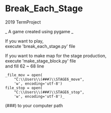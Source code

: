 # Break_Each_Stage  
2019 TermProject  
  
_ A game created using pygame _
  
If you want to play,  
execute 'break_each_stage.py' file  
  
If you want to make map for the stage production,  
execute 'make_stage_block.py' file  
and fill 62 ~ 68 line  
```  
_file_mov = open(
    "C:\\Users\\(###)\\STAGE6_move",
    'w', encoding='utf-8')
file_stop = open(
    "C:\\Users\\(###)\\STAGE6_stop",
    'w', encoding='utf-8')_
```
  
(###) to your computer path  

